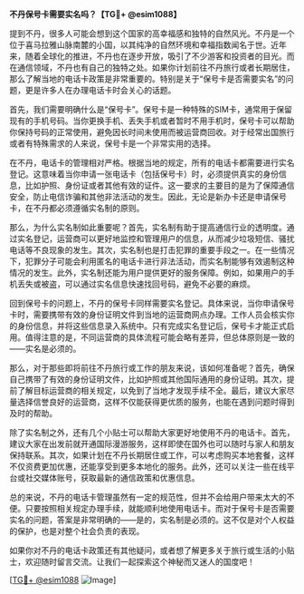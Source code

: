 **不丹保号卡需要实名吗？【TG💪+ @esim1088】**

提到不丹，很多人可能会想到这个国家的高幸福感和独特的自然风光。不丹是一个位于喜马拉雅山脉南麓的小国，以其纯净的自然环境和幸福指数闻名于世。近年来，随着全球化的推进，不丹也在逐步开放，吸引了不少游客和投资者的目光。而在通信领域，不丹也有自己的独特之处。如果你计划前往不丹旅行或者长期居住，那么了解当地的电话卡政策是非常重要的。特别是关于“保号卡是否需要实名”的问题，更是许多人在办理电话卡时会关心的话题。

首先，我们需要明确什么是“保号卡”。保号卡是一种特殊的SIM卡，通常用于保留现有的手机号码。当你更换手机、丢失手机或者暂时不用手机时，保号卡可以帮助你保持号码的正常使用，避免因长时间未使用而被运营商回收。对于经常出国旅行或者有特殊需求的人来说，保号卡是一个非常实用的选择。

在不丹，电话卡的管理相对严格。根据当地的规定，所有的电话卡都需要进行实名登记。这意味着当你申请一张电话卡（包括保号卡）时，必须提供真实的身份信息，比如护照、身份证或者其他有效的证件。这一要求的主要目的是为了保障通信安全，防止电信诈骗和其他非法活动的发生。因此，无论是新办卡还是申请保号卡，在不丹都必须遵循实名制的原则。

那么，为什么实名制如此重要呢？首先，实名制有助于提高通信行业的透明度。通过实名登记，运营商可以更好地监控和管理用户的信息，从而减少垃圾短信、骚扰电话等不良现象的发生。其次，实名制也是打击犯罪的重要手段之一。在一些情况下，犯罪分子可能会利用匿名的电话卡进行非法活动，而实名制能够有效遏制这种情况的发生。此外，实名制还能为用户提供更好的服务保障。例如，如果用户的手机丢失或被盗，可以通过实名信息快速找回号码，避免不必要的麻烦。

回到保号卡的问题上，不丹的保号卡同样需要实名登记。具体来说，当你申请保号卡时，需要携带有效的身份证明文件到当地的运营商网点办理。工作人员会核实你的身份信息，并将这些信息录入系统中。只有完成实名登记后，保号卡才能正式启用。值得注意的是，不同运营商的具体流程可能会略有差异，但总体原则是一致的——实名是必须的。

那么，对于那些即将前往不丹旅行或工作的朋友来说，该如何准备呢？首先，确保自己携带了有效的身份证明文件，比如护照或其他国际通用的身份证明。其次，提前了解目标运营商的相关规定，以免到了当地才发现手续不全。最后，建议大家尽量选择信誉良好的运营商，这样不仅能获得更优质的服务，也能在遇到问题时得到及时的帮助。

除了实名制之外，还有几个小贴士可以帮助大家更好地使用不丹的电话卡。首先，建议大家在出发前就开通国际漫游服务，这样即使在国外也可以随时与家人和朋友保持联系。其次，如果计划在不丹长期居住或工作，可以考虑购买本地套餐，这样不仅资费更加优惠，还能享受到更多本地化的服务。此外，还可以关注一些在线平台或社交媒体账号，获取最新的通信政策和优惠信息。

总的来说，不丹的电话卡管理虽然有一定的规范性，但并不会给用户带来太大的不便。只要按照相关规定办理手续，就能顺利地使用电话卡。而对于保号卡是否需要实名的问题，答案是非常明确的——是的，实名制是必须的。这不仅是对个人权益的保护，也是对整个社会负责的表现。

如果你对不丹的电话卡政策还有其他疑问，或者想了解更多关于旅行或生活的小贴士，欢迎随时留言交流。让我们一起探索这个神秘而又迷人的国度吧！

[[TG💪+ @esim1088](https://t.me/s/esim1088) ![Image](https://i.postimg.cc/4NQfJmqS/Snipaste-2025-05-13-00-14-12.png)]